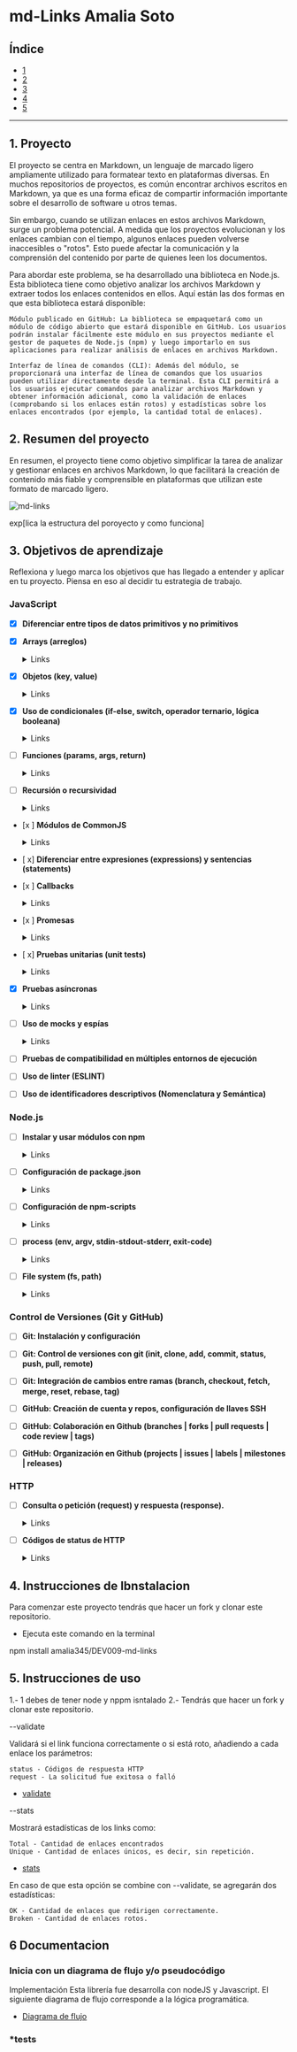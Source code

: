 # md-Links Amalia Soto

## Índice

* [1](#1-preámbulo)
* [2](#2-resumen-del-proyecto)
* [3](#3-objetivos-de-aprendizaje)
* [4](#4-consideraciones-generales)
* [5](#5-consideraciones-técnicas)

***

## 1. Proyecto

El proyecto se centra en Markdown, un lenguaje de marcado ligero ampliamente utilizado para formatear texto en plataformas diversas. En muchos repositorios de proyectos, es común encontrar archivos escritos en Markdown, ya que es una forma eficaz de compartir información importante sobre el desarrollo de software u otros temas.

Sin embargo, cuando se utilizan enlaces en estos archivos Markdown, surge un problema potencial. A medida que los proyectos evolucionan y los enlaces cambian con el tiempo, algunos enlaces pueden volverse inaccesibles o "rotos". Esto puede afectar la comunicación y la comprensión del contenido por parte de quienes leen los documentos.

Para abordar este problema, se ha desarrollado una biblioteca en Node.js. Esta biblioteca tiene como objetivo analizar los archivos Markdown y extraer todos los enlaces contenidos en ellos. Aquí están las dos formas en que esta biblioteca estará disponible:

    Módulo publicado en GitHub: La biblioteca se empaquetará como un módulo de código abierto que estará disponible en GitHub. Los usuarios podrán instalar fácilmente este módulo en sus proyectos mediante el gestor de paquetes de Node.js (npm) y luego importarlo en sus aplicaciones para realizar análisis de enlaces en archivos Markdown.

    Interfaz de línea de comandos (CLI): Además del módulo, se proporcionará una interfaz de línea de comandos que los usuarios pueden utilizar directamente desde la terminal. Esta CLI permitirá a los usuarios ejecutar comandos para analizar archivos Markdown y obtener información adicional, como la validación de enlaces (comprobando si los enlaces están rotos) y estadísticas sobre los enlaces encontrados (por ejemplo, la cantidad total de enlaces).
## 2. Resumen del proyecto
En resumen, el proyecto tiene como objetivo simplificar la tarea de analizar y gestionar enlaces en archivos Markdown, lo que facilitará la creación de contenido más fiable y comprensible en plataformas que utilizan este formato de marcado ligero.


![md-links](https://i.imgur.com/u4pF8ST.png)



exp[lica la estructura del poroyecto y como funciona]

## 3. Objetivos de aprendizaje


Reflexiona y luego marca los objetivos que has llegado a entender y aplicar en tu proyecto. Piensa en eso al decidir tu estrategia de trabajo.

### JavaScript

- [X] **Diferenciar entre tipos de datos primitivos y no primitivos**

- [x] **Arrays (arreglos)**

  <details><summary>Links</summary><p>

  * [Arreglos](https://curriculum.laboratoria.la/es/topics/javascript/04-arrays)
  * [Array - MDN](https://developer.mozilla.org/es/docs/Web/JavaScript/Reference/Global_Objects/Array/)
  * [Array.prototype.sort() - MDN](https://developer.mozilla.org/es/docs/Web/JavaScript/Reference/Global_Objects/Array/sort)
  * [Array.prototype.forEach() - MDN](https://developer.mozilla.org/es/docs/Web/JavaScript/Reference/Global_Objects/Array/forEach)
  * [Array.prototype.map() - MDN](https://developer.mozilla.org/es/docs/Web/JavaScript/Reference/Global_Objects/Array/map)
  * [Array.prototype.filter() - MDN](https://developer.mozilla.org/es/docs/Web/JavaScript/Reference/Global_Objects/Array/filter)
  * [Array.prototype.reduce() - MDN](https://developer.mozilla.org/es/docs/Web/JavaScript/Reference/Global_Objects/Array/Reduce)
</p></details>

- [x] **Objetos (key, value)**

  <details><summary>Links</summary><p>

  * [Objetos en JavaScript](https://curriculum.laboratoria.la/es/topics/javascript/05-objects/01-objects)
</p></details>

- [x] **Uso de condicionales (if-else, switch, operador ternario, lógica booleana)**

  <details><summary>Links</summary><p>

  * [Estructuras condicionales y repetitivas](https://curriculum.laboratoria.la/es/topics/javascript/02-flow-control/01-conditionals-and-loops)
  * [Tomando decisiones en tu código — condicionales - MDN](https://developer.mozilla.org/es/docs/Learn/JavaScript/Building_blocks/conditionals)
</p></details>

- [ ] **Funciones (params, args, return)**

  <details><summary>Links</summary><p>

  * [Funciones (control de flujo)](https://curriculum.laboratoria.la/es/topics/javascript/02-flow-control/03-functions)
  * [Funciones clásicas](https://curriculum.laboratoria.la/es/topics/javascript/03-functions/01-classic)
  * [Arrow Functions](https://curriculum.laboratoria.la/es/topics/javascript/03-functions/02-arrow)
  * [Funciones — bloques de código reutilizables - MDN](https://developer.mozilla.org/es/docs/Learn/JavaScript/Building_blocks/Functions)
</p></details>

- [ ] **Recursión o recursividad**

  <details><summary>Links</summary><p>

  * [Píldora recursión - YouTube Laboratoria Developers](https://www.youtube.com/watch?v=lPPgY3HLlhQ)
  * [Recursión o Recursividad - Laboratoria Developers en Medium](https://medium.com/laboratoria-developers/recursi%C3%B3n-o-recursividad-ec8f1a359727)
</p></details>

- [x ] **Módulos de CommonJS**

  <details><summary>Links</summary><p>

  * [Modules: CommonJS modules - Node.js Docs](https://nodejs.org/docs/latest/api/modules.html)
</p></details>

- [ x] **Diferenciar entre expresiones (expressions) y sentencias (statements)**

- [x ] **Callbacks**

  <details><summary>Links</summary><p>

  * [Función Callback - MDN](https://developer.mozilla.org/es/docs/Glossary/Callback_function)
</p></details>

- [x ] **Promesas**

  <details><summary>Links</summary><p>

  * [Promise - MDN](https://developer.mozilla.org/es/docs/Web/JavaScript/Reference/Global_Objects/Promise)
  * [How to Write a JavaScript Promise - freecodecamp (en inglés)](https://www.freecodecamp.org/news/how-to-write-a-javascript-promise-4ed8d44292b8/)
</p></details>

- [ x] **Pruebas unitarias (unit tests)**

  <details><summary>Links</summary><p>

  * [Empezando con Jest - Documentación oficial](https://jestjs.io/docs/es-ES/getting-started)
</p></details>

- [x] **Pruebas asíncronas**

  <details><summary>Links</summary><p>

  * [Tests de código asincrónico con Jest - Documentación oficial](https://jestjs.io/docs/es-ES/asynchronous)
</p></details>

- [ ] **Uso de mocks y espías**

  <details><summary>Links</summary><p>

  * [Manual Mocks con Jest - Documentación oficial](https://jestjs.io/docs/es-ES/manual-mocks)
</p></details>

- [ ] **Pruebas de compatibilidad en múltiples entornos de ejecución**

- [ ] **Uso de linter (ESLINT)**

- [ ] **Uso de identificadores descriptivos (Nomenclatura y Semántica)**

### Node.js

- [ ] **Instalar y usar módulos con npm**

  <details><summary>Links</summary><p>

  * [Sitio oficial de npm (en inglés)](https://www.npmjs.com/)
</p></details>

- [ ] **Configuración de package.json**

  <details><summary>Links</summary><p>

  * [package.json - Documentación oficial (en inglés)](https://docs.npmjs.com/files/package.json)
</p></details>

- [ ] **Configuración de npm-scripts**

  <details><summary>Links</summary><p>

  * [scripts - Documentación oficial (en inglés)](https://docs.npmjs.com/misc/scripts)
</p></details>

- [ ] **process (env, argv, stdin-stdout-stderr, exit-code)**

  <details><summary>Links</summary><p>

  * [Process - Documentación oficial (en inglés)](https://nodejs.org/api/process.html)
</p></details>

- [ ] **File system (fs, path)**

  <details><summary>Links</summary><p>

  * [File system - Documentación oficial (en inglés)](https://nodejs.org/api/fs.html)
  * [Path - Documentación oficial (en inglés)](https://nodejs.org/api/path.html)
</p></details>

### Control de Versiones (Git y GitHub)

- [ ] **Git: Instalación y configuración**

- [ ] **Git: Control de versiones con git (init, clone, add, commit, status, push, pull, remote)**

- [ ] **Git: Integración de cambios entre ramas (branch, checkout, fetch, merge, reset, rebase, tag)**

- [ ] **GitHub: Creación de cuenta y repos, configuración de llaves SSH**

- [ ] **GitHub: Colaboración en Github (branches | forks | pull requests | code review | tags)**

- [ ] **GitHub: Organización en Github (projects | issues | labels | milestones | releases)**

### HTTP

- [ ] **Consulta o petición (request) y respuesta (response).**

  <details><summary>Links</summary><p>

  * [Generalidades del protocolo HTTP - MDN](https://developer.mozilla.org/es/docs/Web/HTTP/Overview)
  * [Mensajes HTTP - MDN](https://developer.mozilla.org/es/docs/Web/HTTP/Messages)
</p></details>

- [ ] **Códigos de status de HTTP**

  <details><summary>Links</summary><p>

  * [Códigos de estado de respuesta HTTP - MDN](https://developer.mozilla.org/es/docs/Web/HTTP/Status)
  * [The Complete Guide to Status Codes for Meaningful ReST APIs - dev.to](https://dev.to/khaosdoctor/the-complete-guide-to-status-codes-for-meaningful-rest-apis-1-5c5)
</p></details>


## 4. Instrucciones de Ibnstalacion

Para comenzar este proyecto tendrás que hacer un fork y clonar este repositorio.

* Ejecuta este comando en la terminal

npm install amalia345/DEV009-md-links

## 5. Instrucciones de uso
1.- 1 debes de tener node y nppm isntalado
2.- Tendrás que hacer un fork y clonar este repositorio.

--validate

Validará si el link funciona correctamente o si está roto, añadiendo a cada enlace los parámetros:

    status - Códigos de respuesta HTTP
    request - La solicitud fue exitosa o falló
* [validate](https://user-images.githubusercontent.com/75153007/269860925-e89a7baf-d7cc-4618-b268-ea15c0fb92c8.png)

--stats

Mostrará estadísticas de los links como:

    Total - Cantidad de enlaces encontrados
    Unique - Cantidad de enlaces únicos, es decir, sin repetición.
   
 * [stats](https://user-images.githubusercontent.com/75153007/269860930-75679af2-debe-435a-aebe-81b87a050e43.png)

En caso de que esta opción se combine con --validate, se agregarán dos estadísticas:

    OK - Cantidad de enlaces que redirigen correctamente.
    Broken - Cantidad de enlaces rotos.



## 6 Documentacion

### **Inicia con un diagrama de flujo y/o pseudocódigo**
Implementación
Esta librería fue desarrolla con nodeJS y Javascript.
El siguiente diagrama de flujo corresponde a la lógica programática.
* [Diagrama de flujo](https://user-images.githubusercontent.com/75153007/264261915-d4a862e4-c6e8-42ad-b6fe-e8490896474a.png)


### *tests



